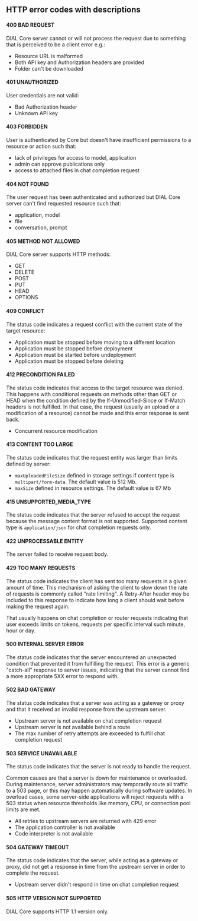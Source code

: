 ## HTTP error codes with descriptions 

#### 400 BAD REQUEST

DIAL Core server cannot or will not process the request due to something that is perceived to be a client error e.g.:
 - Resource URL is malformed
 - Both API key and Authorization headers are provided
 - Folder can't be downloaded

#### 401 UNAUTHORIZED

User credentials are not valid:
 - Bad Authorization header
 - Unknown API key

#### 403 FORBIDDEN

User is authenticated by Core but doesn't have insufficient permissions to a resource or action such that:
- lack of privileges for access to model, application
- admin can approve publications only
- access to attached files in chat completion request

#### 404 NOT FOUND

The user request has been authenticated and authorized but DIAL Core server can't find requested resource such that:
- application, model
- file
- conversation, prompt

#### 405 METHOD NOT ALLOWED

DIAL Core server supports HTTP methods:
- GET
- DELETE
- POST
- PUT
- HEAD
- OPTIONS

#### 409 CONFLICT

The status code indicates a request conflict with the current state of the target resource:

 - Application must be stopped before moving to a different location
 - Application must be stopped before deployment
 - Application must be started before undeployment
 - Application must be stopped before deleting

#### 412 PRECONDITION FAILED

The status code indicates that access to the target resource was denied. This happens with conditional requests on methods other than GET or HEAD when the condition defined by the If-Unmodified-Since or If-Match headers is not fulfilled.
In that case, the request (usually an upload or a modification of a resource) cannot be made and this error response is sent back.

- Concurrent resource modification

#### 413 CONTENT TOO LARGE

The status code indicates that the request entity was larger than limits defined by server:
- `maxUploadedFileSize` defined in storage settings if content type is `multipart/form-data`. The default value is 512 Mb.
- `maxSize` defined in resource settings. The default value is 67 Mb

#### 415 UNSUPPORTED_MEDIA_TYPE

The status code indicates that the server refused to accept the request because the message content format is not supported.
Supported content type is `application/json` for chat completion requests only.

#### 422 UNPROCESSABLE ENTITY

The server failed to receive request body.

#### 429 TOO MANY REQUESTS

The status code indicates the client has sent too many requests in a given amount of time. This mechanism of asking the client to slow down the rate of requests is commonly called "rate limiting".
A Retry-After header may be included to this response to indicate how long a client should wait before making the request again.

That usually happens on chat completion or router requests indicating that user exceeds limits on tokens, requests per specific interval such minute, hour or day.

#### 500 INTERNAL SERVER ERROR

The status code indicates that the server encountered an unexpected condition that prevented it from fulfilling the request. This error is a generic "catch-all" response to server issues, indicating that the server cannot find a more appropriate 5XX error to respond with.

#### 502 BAD GATEWAY
The status code indicates that a server was acting as a gateway or proxy and that it received an invalid response from the upstream server.

 - Upstream server is not available on chat completion request
 - Upstream server is not available behind a route
 - The max number of retry attempts are exceeded to fulfill chat completion request

#### 503 SERVICE UNAVAILABLE
The status code indicates that the server is not ready to handle the request.

Common causes are that a server is down for maintenance or overloaded. During maintenance, server administrators may temporarily route all traffic to a 503 page, or this may happen automatically during software updates.
In overload cases, some server-side applications will reject requests with a 503 status when resource thresholds like memory, CPU, or connection pool limits are met.

- All retries to upstream servers are returned with 429 error
- The application controller is not available
- Code interpreter is not available

#### 504 GATEWAY TIMEOUT

The status code indicates that the server, while acting as a gateway or proxy, did not get a response in time from the upstream server in order to complete the request.

- Upstream server didn't respond in time on chat completion request

#### 505 HTTP VERSION NOT SUPPORTED

DIAL Core supports HTTP 1.1 version only.
